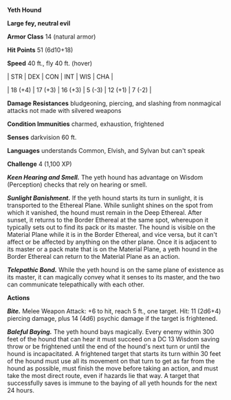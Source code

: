 **Yeth Hound**

**Large fey, neutral evil**

**Armor Class** 14 (natural armor)

**Hit Points** 51 (6d10+18)

**Speed** 40 ft., fly 40 ft. (hover)

|   STR   |   DEX   |   CON   |   INT   |   WIS   |   CHA   |
  
| 18 (+4) | 17 (+3) | 16 (+3) | 5 (-3) | 12 (+1) | 7 (-2) |

**Damage Resistances** bludgeoning, piercing, and slashing from nonmagical attacks not made with silvered weapons

**Condition Immunities** charmed, exhaustion, frightened

**Senses** darkvision 60 ft.

**Languages** understands Common, Elvish, and Sylvan but can't speak

**Challenge** 4 (1,100 XP)

***Keen Hearing and Smell.*** The yeth hound has advantage on Wisdom (Perception) checks that rely on hearing or smell.

***Sunlight Banishment.*** If the yeth hound starts its turn in sunlight, it is transported to the Ethereal Plane. While sunlight shines on the spot from which it vanished, the hound must remain in the Deep Ethereal. After sunset, it returns to the Border Ethereal at the same spot, whereupon it typically sets out to find its pack or its master. The hound is visible on the Material Plane while it is in the Border Ethereal, and vice versa, but it can't affect or be affected by anything on the other plane. Once it is adjacent to its master or a pack mate that is on the Material Plane, a yeth hound in the Border Ethereal can return to the Material Plane as an action.

***Telepathic Bond.*** While the yeth hound is on the same plane of existence as its master, it can magically convey what it senses to its master, and the two can communicate telepathically with each other.

**Actions**

***Bite.*** Melee Weapon Attack: +6 to hit, reach 5 ft., one target. Hit: 11 (2d6+4) piercing damage, plus 14 (4d6) psychic damage if the target is frightened.

***Baleful Baying.*** The yeth hound bays magically. Every enemy within 300 feet of the hound that can hear it must succeed on a DC 13 Wisdom saving throw or be frightened until the end of the hound's next turn or until the hound is incapacitated. A frightened target that starts its turn within 30 feet of the hound must use all its movement on that turn to get as far from the hound as possible, must finish the move before taking an action, and must take the most direct route, even if hazards lie that way. A target that successfully saves is immune to the baying of all yeth hounds for the next 24 hours.

